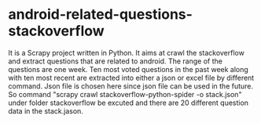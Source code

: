 # android-related-questions-stackoverflow
It is a Scrapy project written in Python. It aims at crawl the stackoverflow and extract questions that are related to android. The range of the questions are one week. 
Ten most voted questions in the past week along with ten most recent are extracted into either a json or excel file by different command. Json file is chosen here since json file can be used in the future. 
So command "scrapy crawl stackoverflow-python-spider -o stack.json" under folder stackoverflow be excuted and there are 20 different question data in the stack.jason.
